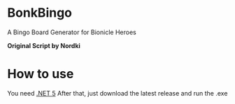 # BonkBingo
A Bingo Board Generator for Bionicle Heroes


**Original Script by Nordki**

# How to use
You need [.NET 5](https://dotnet.microsoft.com/en-us/download/dotnet/5.0)
After that, just download the latest release and run the .exe
